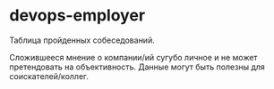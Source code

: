 # devops-employer
Таблица пройденных собеседований.

Сложившееся мнение о компании/ий сугубо личное и не может претендовать на объективность.
Данные могут быть полезны для соискателей/коллег.
